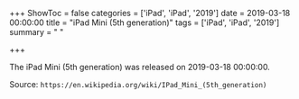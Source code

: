 +++
ShowToc = false
categories = ['iPad', 'iPad', '2019']
date = 2019-03-18 00:00:00
title = "iPad Mini (5th generation)"
tags = ['iPad', 'iPad', '2019']
summary = " "

+++

The iPad Mini (5th generation) was released on 2019-03-18 00:00:00.

Source: `https://en.wikipedia.org/wiki/IPad_Mini_(5th_generation)`


